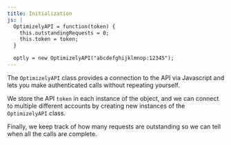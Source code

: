 ```yaml
---
title: Initialization
js: |
  OptimizelyAPI = function(token) {
    this.outstandingRequests = 0;
    this.token = token;
  }

  optly = new OptimizelyAPI("abcdefghijklmnop:12345");
---
```


The `OptimizelyAPI` class provides a connection to the API via Javascript and lets you make authenticated calls without repeating yourself.

We store the API `token` in each instance of the object, and we can connect to multiple different accounts by creating new instances of the `OptimizelyAPI` class.

Finally, we keep track of how many requests are outstanding so we can tell when all the calls are complete.